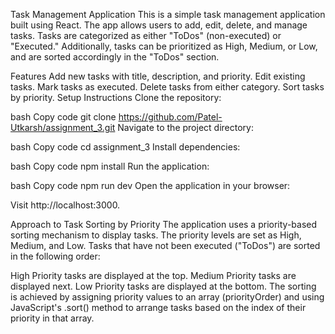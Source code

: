 Task Management Application
This is a simple task management application built using React. The app allows users to add, edit, delete, and manage tasks. Tasks are categorized as either "ToDos" (non-executed) or "Executed." Additionally, tasks can be prioritized as High, Medium, or Low, and are sorted accordingly in the "ToDos" section.

Features
Add new tasks with title, description, and priority.
Edit existing tasks.
Mark tasks as executed.
Delete tasks from either category.
Sort tasks by priority.
Setup Instructions
Clone the repository:

bash
Copy code
git clone https://github.com/Patel-Utkarsh/assignment_3.git
Navigate to the project directory:

bash
Copy code
cd assignment_3
Install dependencies:

bash
Copy code
npm install
Run the application:

bash
Copy code
npm run dev
Open the application in your browser:

Visit http://localhost:3000.

Approach to Task Sorting by Priority
The application uses a priority-based sorting mechanism to display tasks. The priority levels are set as High, Medium, and Low. Tasks that have not been executed ("ToDos") are sorted in the following order:

High Priority tasks are displayed at the top.
Medium Priority tasks are displayed next.
Low Priority tasks are displayed at the bottom.
The sorting is achieved by assigning priority values to an array (priorityOrder) and using JavaScript's .sort() method to arrange tasks based on the index of their priority in that array.
